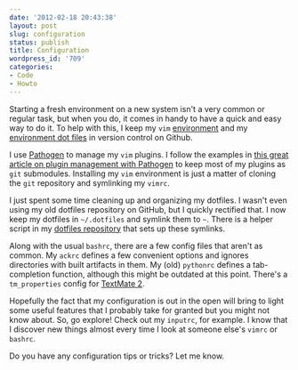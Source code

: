 ```yaml
---
date: '2012-02-18 20:43:38'
layout: post
slug: configuration
status: publish
title: Configuration
wordpress_id: '709'
categories:
- Code
- Howto
---
```


Starting a fresh environment on a new system isn't a very common or regular task, but when you do, it comes in handy to have a quick and easy way to do it. To help with this, I keep my `vim` [environment][vim-github] and my [environment dot files][dotfiles-github] in version control on Github.

[vim-github]: https://github.com/tupton/vim-support
[dotfiles-github]: https://github.com/tupton/dotfiles

I use [Pathogen][pathogen] to manage my `vim` plugins. I follow the examples in [this great article on plugin management with Pathogen][pathogen-git-manage] to keep most of my plugins as `git` submodules. Installing my `vim` environment is just a matter of cloning the `git` repository and symlinking my `vimrc`.

[pathogen]: https://github.com/tpope/vim-pathogen
[pathogen-git-manage]: http://vimcasts.org/episodes/synchronizing-plugins-with-git-submodules-and-pathogen/

I just spent some time cleaning up and organizing my dotfiles.  I wasn't even using my old dotfiles repository on GitHub, but I quickly rectified that. I now keep my dotfiles in `~/.dotfiles` and symlink them to `~`. There is a helper script in my [dotfiles repository][dotfiles-github] that sets up these symlinks.

Along with the usual `bashrc`, there are a few config files that aren't as common. My `ackrc` defines a few convenient options and ignores directories with built artifacts in them. My (old) `pythonrc` defines a tab-completion function, although this might be outdated at this point. There's a `tm_properties` config for [TextMate 2][tm2].

[tm2]: http://blog.macromates.com/2011/textmate-2-0-alpha/

Hopefully the fact that my configuration is out in the open will bring to light some useful features that I probably take for granted but you might not know about. So, go explore! Check out my `inputrc`, for example. I know that I discover new things almost every time I look at someone else's `vimrc` or `bashrc`.

Do you have any configuration tips or tricks? Let me know.
